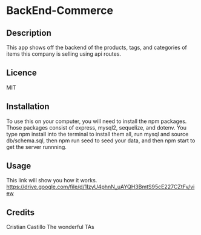 # BackEnd-Commerce

## Description
This app shows off the backend of the products, tags, and categories of items this company is selling using api routes.

## Licence
MIT

## Installation
To use this on your computer, you will need to install the npm packages. Those packages consist of express, mysql2, sequelize, and dotenv.
You type npm install into the terminal to install them all, run mysql and source db/schema.sql, then npm run seed to seed your data, and then npm start to get the server runnning.


## Usage
This link will show you how it works. https://drive.google.com/file/d/1IzyU4phnN_uAYQH3BmtS95cE227CZtFv/view

## Credits
Cristian Castillo
The wonderful TAs

